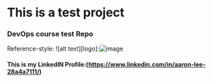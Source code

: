 # This is a test project
### DevOps course test Repo

Reference-style: 
![alt text][logo]:![image](https://user-images.githubusercontent.com/106086381/189793032-9d6600d9-8c18-4861-b87b-0648fe0ac510.png)
#### This is my LinkedIN Profile:(https://www.linkedin.com/in/aaron-lee-28a4a7111/)

